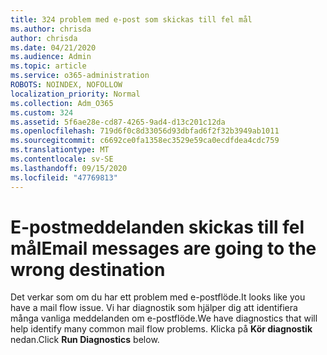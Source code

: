 ```yaml
---
title: 324 problem med e-post som skickas till fel mål
ms.author: chrisda
author: chrisda
ms.date: 04/21/2020
ms.audience: Admin
ms.topic: article
ms.service: o365-administration
ROBOTS: NOINDEX, NOFOLLOW
localization_priority: Normal
ms.collection: Adm_O365
ms.custom: 324
ms.assetid: 5f6ae28e-cd87-4265-9ad4-d13c201c12da
ms.openlocfilehash: 719d6f0c8d33056d93dbfad6f2f32b3949ab1011
ms.sourcegitcommit: c6692ce0fa1358ec3529e59ca0ecdfdea4cdc759
ms.translationtype: MT
ms.contentlocale: sv-SE
ms.lasthandoff: 09/15/2020
ms.locfileid: "47769813"
---
```

# <a name="email-messages-are-going-to-the-wrong-destination"></a><span data-ttu-id="a6afb-102">E-postmeddelanden skickas till fel mål</span><span class="sxs-lookup"><span data-stu-id="a6afb-102">Email messages are going to the wrong destination</span></span>

<span data-ttu-id="a6afb-103">Det verkar som om du har ett problem med e-postflöde.</span><span class="sxs-lookup"><span data-stu-id="a6afb-103">It looks like you have a mail flow issue.</span></span> <span data-ttu-id="a6afb-104">Vi har diagnostik som hjälper dig att identifiera många vanliga meddelanden om e-postflöde.</span><span class="sxs-lookup"><span data-stu-id="a6afb-104">We have diagnostics that will help identify many common mail flow problems.</span></span> <span data-ttu-id="a6afb-105">Klicka på **Kör diagnostik** nedan.</span><span class="sxs-lookup"><span data-stu-id="a6afb-105">Click **Run Diagnostics** below.</span></span>

